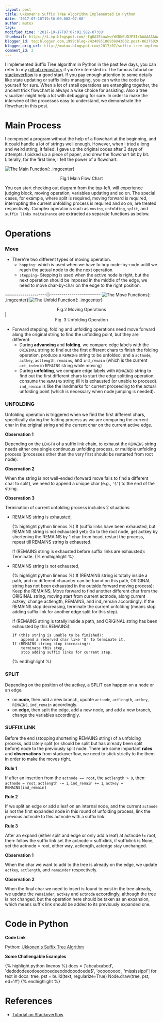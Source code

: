 ```yaml
---
layout: post
title: Ukkonen's Suffix Tree Algorithm Implemented in Python
date: '2017-07-18T19:56:00.002-07:00'
author: mutux
tags:
modified_time: '2017-10-17T07:07:01.582-07:00'
thumbnail: https://4.bp.blogspot.com/-fg8A2E4uwkw/WXDkEUOJF3I/AAAAAAAAABs/Jnc-UmKXRBI_hiLYKwzsfatnM3UrVY60wCLcBGAs/s72-c/build.png
blogger_id: tag:blogger.com,1999:blog-7424095106938843032.post-8627602670975799140
blogger_orig_url: http://mutux.blogspot.com/2017/07/suffix-tree-implementation-move-all.html
comment_id: 3
---
```


I implemented Suffix Tree algorithm in Python in the past few days, you can refer to my [github repository](https://github.com/mutux/Ukkonen-s-Suffix-Tree-Algorithm) if you're interested in. The famous tutorial on [stackoverflow](https://stackoverflow.com/questions/9452701/ukkonens-suffix-tree-algorithm-in-plain-english
) is a good start. If you pay enough attention to some details like state updating or suffix links managing, you can write the code by yourself for sure. When a lot of small operations are entangling together, the ancient trick flowchart is always a wise choice for assisting. Also a tree visualizer might help a lot with debugging for sure. In order to make the intervene of the processes easy to understand, we demonstrate the flowchart in this post.

# Main Process

I composed a program without the help of a flowchart at the beginning, and it could handle a lot of strings well enough. However, when I tried a long and weird string, it failed. I gave up the original codes after 3 days of attempts. I picked up a piece of paper, and drew the flowchart bit by bit. Literally, for the first time, I felt the power of a flowchart.

![The Main Function](/img/build.png "The Main Function"){: .imgcenter}
<center>Fig.1 Main Flow Chart</center>

You can start checking out diagram from the top-left, will experience judging block, moving operation, variables updating and so on. The special cases, for example, where split is required, moving forward is required, interrupting the current unfolding process is required and so on, are treated respectively. Complex operations such as `moving`, `unfolding`, `split`, and `suffix links maitainance` are extracted as separate functions as below.

# Operations

### Move
+ There're two different types of moving operation.
  + `hopping`- which is used when we have to hop node-by-node untill we reach the actual node to do the next operation.
  + `stepping`- Stepping is used when the active node is right, but the next operation should be imposed in the middle of the edge, we need to move char-by-char on the edge to the right position.

---------------------:|:--------------------------
![The Move Functions](/img/move-2.png "The Move Functions"){: .imgcenter}|![The Unfold Function](/img/unfold.png "The Unfolding Function"){: .imgcenter}
<center>Fig.2 Moving Operations</center>|<center>Fig. 3 Unfolding Operation</center>

+ Forward stepping, folding and unfolding operations need move forward along the original string to find the unfolding point, but they are different:
  + During **advancing** and **folding**, we compare edge labels with the `ORIGINAL` string to find out the first different chars to finish the folding operation, produce a `REMAINS` string to be unfolded, and a `actnode`, `actkey`, `actlength`, `remains`, and `ind_remain` (which is the current `act_index` in `REMAINS` string while moving)
  + During **unfolding**, we compare edge labels with `REMAINED` string to find out the first different chars to start the edge splitting operation, consume the `REMAINS` string till it is exhausted (or unable to proceed). `ind_remain` is like the landmarks for current proceeding to the actual unfolding point (which is necessary when node jumping is needed).

### UNFOLDING

Unfolding operation is triggered when we find the first different chars, specifically during the folding process as we are comparing the current char in the original string and the current char on the current active edge.

**Observation 1**

Depending on the `LENGTH` of a suffix link chain, to exhaust the `REMAINS` string needs either one single continuous unfolding process, or multiple unfolding process (processes other than the very first should be restarted from root node).

**Observation 2**

When the string is not well-ended (forward move fails to find a different char to split), we need to append a unique char (e.g., `'$'`) to the end of the string.

**Observation 3**

Termination of current unfolding process includes 2 situations:
  + REMAINS string is exhausted,

    {% highlight python linenos %}
    If (suffix links have been exhausted, but REMAINS string is not exhausted yet):
        Go to the root node,
        get actkey by shortening the REMAINS by 1 char from head,
        restart the process,
    repeat till REMAINS string is exhausted.

    If (REMAINS string is exhausted before suffix links are exhausted):
        Terminate.
    {% endhighlight %}
  + REMAINS string is not exhausted,

    {% highlight python linenos %}
    If (REMAINS string is totally inside a path, and
     no different character can be found on this path,
     ORIGINAL string has not been exhausted in the outside forward moving process):
        Keep the REMAINS,
        Move forward to find another different char from the ORIGINAL string,
            moving start from current actnode, along current actkey,
            change actlength, REMAINS, and ind_remain accordingly.
        If the REMAINS stop decreasing,
            terminate the current unfolding
            (means stop adding suffix link for another edge split for this step).

    If (REMAINS string is totally inside a path, and
      ORIGINAL string has been exhausted by this REMAINS):

        If (this string is unable to be finished):
            append a reserved char like '$' to terminate it.
        If (REMAINS string stop increasing):
            terminate this step,
            stop adding suffix links for current step.
    {% endhighlight %}

### SPLIT

Depending on the position of the actkey, a SPLIT can happen on a node or an edge.
+ on **node**, then add a new branch, update `actnode`, `actlength`, `actkey`, `REMAINS`, `ind_remain` accordingly.
+ on **edge**, then split the edge, add a new node, and add a new branch, change the variables accordingly.

### SUFFIX LINK

Before the end (stopping shortening REMAINS string) of a unfolding process, add lately split (or should be split but has already been split before) node to the previously split node. There are some important **rules** and **observations** from stackoverflow, we need to stick strictly to the them in order to make the moves right.

**Rule 1**

If after an insertion from the `actnode == root`, the `actlength > 0`, then: `actnode = root`, `actlength -= 1`, `ind_remain += 1`, `actkey = REMAINS[ind_remain]`

**Rule 2**

If we split an edge or add a leaf on an internal node, and the current `actnode` is not the first expanded node in this round of unfolding process, link the previous actnode to this actnode with a suffix link.

**Rule 3**

After an expand (either split and edge or only add a leaf) at actnode != root, then: follow the suffix link set the actnode = suffixlink, if suffixlink is None, set the actnode = root, either way, actlength, actedge stay unchanged.

**Observation 1**

When the char we want to add to the tree is already on the edge, we update `actkey`, `actlength`, and `remainder` respectively.

**Observation 2**

When the final char we need to insert is found to exist in the tree already, we update the `remainder`, `actkey` and `actnode` accordingly, although the tree is not changed, but the operation here should be taken as an expansion, which means suffix link should be added to its previously expanded one.

# Code in Python

**Code Link**

Python: [Ukkonen's Suffix Tree Algrithm](https://github.com/mutux/Ukkonen-s-Suffix-Tree-Algorithm)

**Some Challengable Examples**

{% highlight python linenos %}
docs = ['abcabxabcd', 'dedododeeodoeodooedeeododooodoede$', 'ooooooooo', 'mississippi']
for text in docs:
    tree, pst = build(text, regularize=True)
    Node.draw(tree, pst, ed='#')
{% endhighlight %}

# References
+ [Tutorial on Stackoverflow](https://stackoverflow.com/questions/9452701/ukkonens-suffix-tree-algorithm-in-plain-english
)

